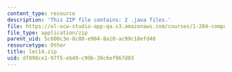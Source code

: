 ```yaml
---
content_type: resource
description: 'This ZIP file contains: 2 .java files.'
file: https://ol-ocw-studio-app-qa.s3.amazonaws.com/courses/1-204-computer-algorithms-in-systems-engineering-spring-2010/df098ce197f5eb49c99b39c6ef967d83_lec14.zip
file_type: application/zip
parent_uid: 5c600c3e-8c80-e984-8a10-ac99c18efd48
resourcetype: Other
title: lec14.zip
uid: df098ce1-97f5-eb49-c99b-39c6ef967d83
---
```

